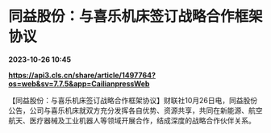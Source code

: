 # 同益股份：与喜乐机床签订战略合作框架协议

**2023-10-26 10:45**

**https://api3.cls.cn/share/article/1497764?os=web&sv=7.7.5&app=CailianpressWeb**

【同益股份：与喜乐机床签订战略合作框架协议】财联社10月26日电，同益股份公告，公司与喜乐机床就双方充分发挥各自优势、资源共享，共同在新能源、航空航天、医疗器械及工业机器人等领域开展合作，结成深度的战略合作伙伴关系。